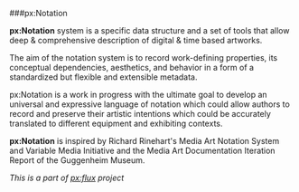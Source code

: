 ###px:Notation

**px:Notation** system is a specific data structure and a set of tools that allow deep & comprehensive description of digital & time based artworks.
 
 The aim of the notation system is to record work-defining properties, its conceptual dependencies, aesthetics, and behavior in a form of a standardized but flexible and extensible metadata. 
 
 px:Notation is a work in progress with the ultimate goal to develop an universal and expressive language of notation which could allow authors to record and preserve their artistic intentions which could be accurately translated to different equipment and exhibiting contexts. 

**px:Notation** is inspired by Richard Rinehart's Media Art Notation System and Variable Media Initiative and the Media Art Documentation Iteration Report of the Guggenheim Museum.

*This is a part of [px:flux](https://pxflux.net) project* 

